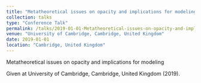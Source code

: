 ```yaml
---
title: "Metatheoretical issues on opacity and implications for modeling"
collection: talks
type: "Conference Talk"
permalink: /talks/2019-01-01-Metatheoretical-issues-on-opacity-and-implications
venue: "University of Cambridge, Cambridge, United Kingdom"
date: 2019-01-01
location: "Cambridge, United Kingdom"
---
```


Metatheoretical issues on opacity and implications for modeling

Given at University of Cambridge, Cambridge, United Kingdom (2019).
